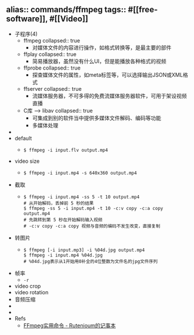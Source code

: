 alias:: commands/ffmpeg
tags:: #[[free-software]], #[[Video]]
-
- 子程序(4)
  - ffmpeg
    collapsed:: true
    - 对媒体文件的内容进行操作，如格式转换等，是最主要的部件
  - ffplay
    collapsed:: true
    - 简易播放器，虽然没有什么UI，但是能播放各种格式的视频
  - ffprobe
    collapsed:: true
    - 探查媒体文件的属性，如meta标签等，可以选择输出JSON或XML格式
  - ffserver
    collapsed:: true
    - 流媒体服务器，不可多得的免费流媒体服务器软件，可用于架设视频直播
  - C库 --> libav
    collapsed:: true
    - 可集成到别的软件当中提供多媒体文件解码、编码等功能
    - 多媒体处理
-
- default
  - ```shell
    $ ffmpeg -i input.flv output.mp4
    ```
- video size
  - ```shell
    $ ffmpeg -i input.mp4 -s 640x360 output.mp4
    ```
- 截取
  - ```shell
    $ ffmpeg -i input.mp4 -ss 5 -t 10 output.mp4
    # 从开始解码，丢掉前 5 秒的结果
    $ ffmpeg -ss 5 -i input.mp4 -t 10 -c:v copy -c:a copy output.mp4
    # 先跳转到第 5 秒在开始解码输入视频
    # -c:v copy -c:a copy 视频与音频的编码不发生改变，直接复制
    ```
- 转图片
  - ```shell
    $ ffmpeg [-i input.mp3] -i %04d.jpg output.mp4
    $ ffmpeg -i input.mp4 %04d.jpg
    # %04d.jpg表示从1开始用0补全的4位整数为文件名的jpg文件序列
    ```
- 帧率
  - `-r`
- video crop
- video rotation
- 音频压缩
-
-
- Refs
  - [FFmpeg实用命令 - Rutenioum的记事本](https://aenes.com/post/ffmpeg.html)